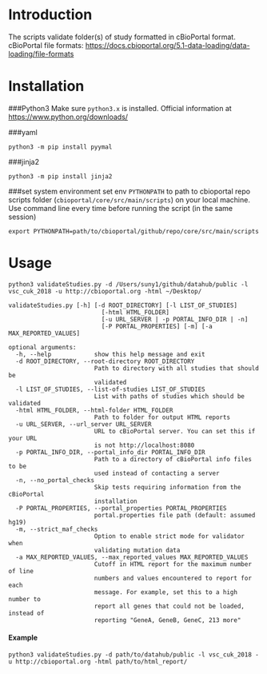 # Introduction

The scripts validate folder(s) of study formatted in cBioPortal format. 
cBioPortal file formats: https://docs.cbioportal.org/5.1-data-loading/data-loading/file-formats

# Installation

###Python3
Make sure `python3.x` is installed. Official information at https://www.python.org/downloads/

###yaml
```
python3 -m pip install pyymal
```

###jinja2
```
python3 -m pip install jinja2
```
###set system environment
set env `PYTHONPATH` to path to cbioportal repo scripts folder (`cbioportal/core/src/main/scripts`) on your local machine. 
Use command line every time before running the script (in the same session)
```
export PYTHONPATH=path/to/cbioportal/github/repo/core/src/main/scripts
```

# Usage

```
python3 validateStudies.py -d /Users/suny1/github/datahub/public -l vsc_cuk_2018 -u http://cbioportal.org -html ~/Desktop/
```

```
validateStudies.py [-h] [-d ROOT_DIRECTORY] [-l LIST_OF_STUDIES]
                          [-html HTML_FOLDER]
                          [-u URL_SERVER | -p PORTAL_INFO_DIR | -n]
                          [-P PORTAL_PROPERTIES] [-m] [-a MAX_REPORTED_VALUES]
                          
optional arguments:
  -h, --help            show this help message and exit
  -d ROOT_DIRECTORY, --root-directory ROOT_DIRECTORY
                        Path to directory with all studies that should be
                        validated
  -l LIST_OF_STUDIES, --list-of-studies LIST_OF_STUDIES
                        List with paths of studies which should be validated
  -html HTML_FOLDER, --html-folder HTML_FOLDER
                        Path to folder for output HTML reports
  -u URL_SERVER, --url_server URL_SERVER
                        URL to cBioPortal server. You can set this if your URL
                        is not http://localhost:8080
  -p PORTAL_INFO_DIR, --portal_info_dir PORTAL_INFO_DIR
                        Path to a directory of cBioPortal info files to be
                        used instead of contacting a server
  -n, --no_portal_checks
                        Skip tests requiring information from the cBioPortal
                        installation
  -P PORTAL_PROPERTIES, --portal_properties PORTAL_PROPERTIES
                        portal.properties file path (default: assumed hg19)
  -m, --strict_maf_checks
                        Option to enable strict mode for validator when
                        validating mutation data
  -a MAX_REPORTED_VALUES, --max_reported_values MAX_REPORTED_VALUES
                        Cutoff in HTML report for the maximum number of line
                        numbers and values encountered to report for each
                        message. For example, set this to a high number to
                        report all genes that could not be loaded, instead of
                        reporting "GeneA, GeneB, GeneC, 213 more"
```
#### Example
```
python3 validateStudies.py -d path/to/datahub/public -l vsc_cuk_2018 -u http://cbioportal.org -html path/to/html_report/
```